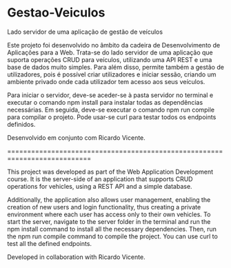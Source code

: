 # Gestao-Veiculos
Lado servidor de uma aplicação de gestão de veículos


Este projeto foi desenvolvido no âmbito da cadeira de Desenvolvimento de Aplicações para a Web. Trata-se do lado servidor de uma aplicação que suporta operações CRUD para veículos, utilizando uma API REST e uma base de dados muito simples. Para além disso, permite também a gestão de utilizadores, pois é possível criar utilizadores e iniciar sessão, criando um ambiente privado onde cada utilizador tem acesso aos seus veículos.  

Para iniciar o servidor, deve-se aceder-se à pasta servidor no terminal e executar o comando npm install para instalar todas as dependências necessárias. Em seguida, deve-se executar o comando npm run compile para compilar o projeto. Pode usar-se curl para testar todos os endpoints definidos.  

Desenvolvido em conjunto com Ricardo Vicente.  

===========================================================================  

This project was developed as part of the Web Application Development course. It is the server-side of an application that supports CRUD operations for vehicles, using a REST API and a simple database.  

Additionally, the application also allows user management, enabling the creation of new users and login functionality, thus creating a private environment where each user has access only to their own vehicles. To start the server, navigate to the server folder in the terminal and run the npm install command to install all the necessary dependencies. Then, run the npm run compile command to compile the project. You can use curl to test all the defined endpoints.  

Developed in collaboration with Ricardo Vicente.  
